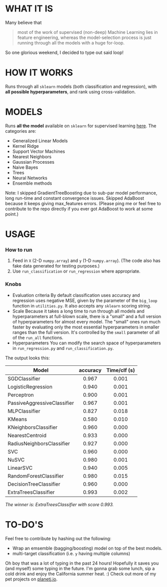 # WHAT IT IS
Many believe that 

> most of the work of supervised (non-deep) Machine Learning lies in feature engineering, whereas the model-selection process is just running through all the models with a huge for-loop. 

So one glorious weekend, I decided to type out said loop!

# HOW IT WORKS
Runs through all `sklearn` models (both classification and regression), with **all possible hyperparameters**, and rank using cross-validation.

# MODELS
Runs **all the model** available on `sklearn` for supervised learning [here](http://scikit-learn.org/stable/supervised_learning.html). The categories are:

* Generalized Linear Models
* Kernel Ridge
* Support Vector Machines
* Nearest Neighbors
* Gaussian Processes
* Naive Bayes
* Trees
* Neural Networks
* Ensemble methods

Note: I skipped GradientTreeBoosting due to sub-par model performance, long run-time and constant convergence issues. Skipped AdaBoost because it keeps giving max_features errors. (Please ping me or feel free to contribute to the repo directly if you ever got AdaBoost to work at some point.)

# USAGE

### How to run
1. Feed in `X` (2-D `numpy.array`) and `y` (1-D `numpy.array`). (The code also has fake data generated for testing purposes.)
2. Use `run_classification` or `run_regression` where appropriate. 

### Knobs
* Evaluation criteria
  By default classification uses accuracy and regression uses negative MSE, given by the parameter of the `big_loop` function in `utilities.py`. It also accepts any `sklearn` scoring string.
* Scale
  Because it takes a long time to run through all models and hyperparameters at full-blown scale, there is a "small" and a full version of hyperparameters for almost every model. The "small" ones run much faster by evaluating only the most essential hyperparameters in smaller ranges than the full version. It's controlled by the `small` parameter of all of the `run_all` functions.
* Hyperparameters
  You can modify the search space of hyperparameters in `run_regression.py` and `run_classification.py`.

The output looks this:

| Model                       |  accuracy     |  Time/clf (s)|
|---------------------------- |:-------------:|:-------------:|
|SGDClassifier                |     0.967     |      0.001   |
|LogisticRegression           |     0.940      |      0.001   |
|Perceptron                   |     0.900       |      0.001   |
|PassiveAggressiveClassifier  |     0.967     |      0.001   |
|MLPClassifier                |     0.827     |      0.018   |
|KMeans                       |     0.580      |      0.010    |
|KNeighborsClassifier         |     0.960      |      0.000       |
|NearestCentroid              |     0.933     |      0.000       |
|RadiusNeighborsClassifier    |     0.927     |      0.000       |
|SVC                          |     0.960      |      0.000       |
|NuSVC                        |     0.980      |      0.001   |
|LinearSVC                    |     0.940      |      0.005   |
|RandomForestClassifier       |     0.980      |      0.015   |
|DecisionTreeClassifier       |     0.960      |      0.000       |
|ExtraTreesClassifier         |     0.993     |      0.002   |

*The winner is: ExtraTreesClassifier with score 0.993.*

# TO-DO'S

Feel free to contribute by hashing out the following:

* Wrap an emsemble (bagging/boosting) model on top of the best models.
* multi-target classification (i.e. `y` having multiple columns)



Oh boy that was a lot of typing in the past 24 hours! Hopefully it saves you (and myself) some typing in the future. I'm gonna grab some lunch, sip a cold drink and enjoy the California summer heat. :)
Check out more of my pet projects on [planetj.io](planetj.io).
